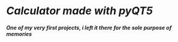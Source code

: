 # _Calculator made with pyQT5_

#### _One of my very first projects, i left it there for the sole purpose of memories_
